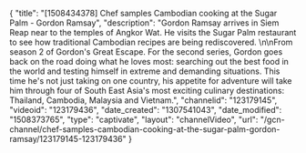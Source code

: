 {
    "title": "[1508434378] Chef samples Cambodian cooking at the Sugar Palm - Gordon Ramsay",
    "description": "Gordon Ramsay arrives in Siem Reap near to the temples of Angkor Wat. He visits the Sugar Palm restaurant to see how traditional Cambodian recipes are being rediscovered. \n\nFrom season 2 of Gordon's Great Escape. For the second series, Gordon goes back on the road doing what he loves most: searching out the best food in the world and testing himself in extreme and demanding situations. This time he's not just taking on one country, his appetite for adventure will take him through four of South East Asia's most exciting culinary destinations: Thailand, Cambodia, Malaysia and Vietnam.",
    "channelid": "123179145",
    "videoid": "123179436",
    "date_created": "1307541043",
    "date_modified": "1508373765",
    "type": "captivate",
    "layout": "channelVideo",
    "url": "\/gcn-channel\/chef-samples-cambodian-cooking-at-the-sugar-palm-gordon-ramsay\/123179145-123179436"
}